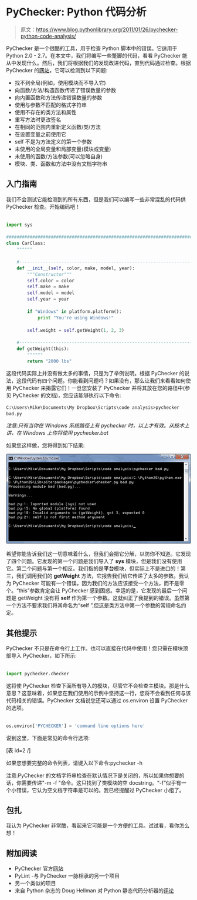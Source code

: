 # PyChecker: Python 代码分析

> 原文：<https://www.blog.pythonlibrary.org/2011/01/26/pychecker-python-code-analysis/>

PyChecker 是一个很酷的工具，用于检查 Python 脚本中的错误。它适用于 Python 2.0 - 2.7。在本文中，我们将编写一些蹩脚的代码，看看 PyChecker 能从中发现什么。然后，我们将根据我们的发现改进代码，直到代码通过检查。根据 PyChecker 的[网站](http://pychecker.sourceforge.net/)，它可以检测到以下问题:

*   找不到全局(例如，使用模块而不导入它)
*   向函数/方法/构造函数传递了错误数量的参数
*   向内置函数和方法传递错误数量的参数
*   使用与参数不匹配的格式字符串
*   使用不存在的类方法和属性
*   重写方法时更改签名
*   在相同的范围内重新定义函数/类/方法
*   在设置变量之前使用它
*   self 不是为方法定义的第一个参数
*   未使用的全局变量和局部变量(模块或变量)
*   未使用的函数/方法参数(可以忽略自身)
*   模块、类、函数和方法中没有文档字符串

## 入门指南

我们不会测试它能检测到的所有东西，但是我们可以编写一些非常混乱的代码供 PyChecker 检查。开始编码吧！

```py

import sys

########################################################################
class CarClass:
    """"""

    #----------------------------------------------------------------------
    def __init__(self, color, make, model, year):
        """Constructor"""
        self.color = color
        self.make = make
        self.model = model
        self.year = year

        if "Windows" in platform.platform():
            print "You're using Windows!"

        self.weight = self.getWeight(1, 2, 3)

    #----------------------------------------------------------------------
    def getWeight(this):
        """"""
        return "2000 lbs"

```

这段代码实际上并没有做太多的事情，只是为了举例说明。根据 PyChecker 的说法，这段代码有四个问题。你能看到问题吗？如果没有，那么让我们来看看如何使用 PyChecker 来揭露它们！一旦您安装了 PyChecker 并将其放在您的路径中(参见 PyChecker 的文档)，您应该能够执行以下命令:

 `C:\Users\Mike\Documents\My Dropbox\Scripts\code analysis>pychecker bad.py` 

*注意:只有当你在 Windows 系统路径上有 pychecker 时，以上才有效。从技术上讲，在 Windows 上你将使用 pychecker.bat*

如果您这样做，您将得到如下结果:

[![](img/5920a4d9692aeca0ca61da703803b32e.png "pychecker_output")](https://www.blog.pythonlibrary.org/wp-content/uploads/2011/01/pychecker_output.png)

希望你能告诉我们这一切意味着什么，但我们会把它分解，以防你不知道。它发现了四个问题。它发现的第一个问题是我们导入了 **sys** 模块，但是我们没有使用它。第二个问题与第一个相反。我们指的是**平台**模块，但实际上不是进口的！第三，我们调用我们的 **getWeight** 方法，它报告我们给它传递了太多的参数。我认为 PyChecker 可能有一个错误，因为我们的方法应该接受一个方法，而不是零个。“this”参数肯定会让 PyChecker 感到困惑。幸运的是，它发现的最后一个问题是 getWeight 没有将 **self** 作为第一个参数。这就纠正了我提到的错误。虽然第一个方法不要求我们将其命名为“self ”,但这是类方法中第一个参数的常规命名约定。

## 其他提示

PyChecker 不只是在命令行上工作。也可以直接在代码中使用！您只需在模块顶部导入 PyChecker，如下所示:

```py

import pychecker.checker

```

这将使 PyChecker 检查下面所有导入的模块，尽管它不会检查主模块。那是什么意思？这意味着，如果您在我们使用的示例中坚持这一行，您将不会看到任何与该代码相关的错误。PyChecker 文档说您还可以通过 os.environ 设置 PyChecker 的选项。

```py

os.environ['PYCHECKER'] = 'command line options here'

```

说到这里，下面是常见的命令行选项:

[表 id=2 /]

如果您想要完整的命令列表，请键入以下命令:pychecker -h

注意:PyChecker 的文档字符串检查在默认情况下是关闭的，所以如果你想要的话，你需要传递"-m -f "命令。这只找到了类模块的空 docstring。“-f”似乎有一个小错误，它认为空文档字符串是可以的。我已经提醒过 PyChecker 小组了。

## 包扎

我认为 PyChecker 非常酷，看起来它可能是一个方便的工具。试试看，看你怎么想！

## 附加阅读

*   PyChecker 官方[网站](http://pychecker.sourceforge.net/)
*   PyLint -与 PyChecker 一脉相承的另一个项目
*   另一个类似的项目
*   来自 Python 杂志的 Doug Hellman 对 Python 静态代码分析器的[评论](http://www.doughellmann.com/articles/pythonmagazine/completely-different/2008-03-linters/index.html)